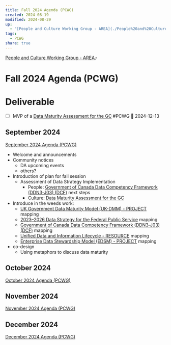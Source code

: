 ```yaml
---
title: Fall 2024 Agenda (PCWG)
created: 2024-08-19
modified: 2024-08-29
up:
  - "[People and Culture Working Group - AREA](./People%20and%20Culture%20Working%20Group%20-%20AREA.md)"
tags:
  - PCWG
share: true
---
```

[People and Culture Working Group - AREA](./People%20and%20Culture%20Working%20Group%20-%20AREA.md)⤴️
# Fall 2024 Agenda (PCWG)

# Deliverable
- [ ] MVP of a [Data Maturity Assessment for the GC](./Data%20Maturity%20Assessment%20for%20the%20GC.md) #PCWG 📅 2024-12-13
## September 2024
[September 2024 Agenda (PCWG)](../September%202024%20Agenda%20(PCWG).md)
- Welcome and announcements
- Community notices
	- DA upcoming events
	- others?
- Introduction of plan for fall session
	- Assessment of Data Strategy Implementation
		- People: [Government of Canada Data Competency Framework (DDN3‑J03) (DCF)](../Government%20of%20Canada%20Data%20Competency%20Framework%20(DDN3%E2%80%91J03)%20(DCF).md) next steps
		- Culture: [Data Maturity Assessment for the GC](./Data%20Maturity%20Assessment%20for%20the%20GC.md)
- Introduce in the weeds work:
	- [UK Government Data Maturity Model (UK-DMM) - PROJECT](./UK%20Government%20Data%20Maturity%20Model%20(UK-DMM)%20-%20PROJECT.md) mapping
	- [2023–2026 Data Strategy for the Federal Public Service](../2023%E2%80%932026%20Data%20Strategy%20for%20the%20Federal%20Public%20Service.md) mapping
	- [Government of Canada Data Competency Framework (DDN3‑J03) (DCF)](../Government%20of%20Canada%20Data%20Competency%20Framework%20(DDN3%E2%80%91J03)%20(DCF).md) mapping
	- [Unified Data and Information Lifecycle - RESOURCE](../Unified%20Data%20and%20Information%20Lifecycle%20-%20RESOURCE.md) mapping
	- [Enterprise Data Stewardship Model (EDSM) - PROJECT](../Enterprise%20Data%20Stewardship%20Model%20(EDSM)%20-%20PROJECT.md) mapping
- co-design
	- Using metaphors to discuss data maturity
## October 2024
[October 2024 Agenda (PCWG)](October%202024%20Agenda%20(PCWG).md)
## November 2024
[November 2024 Agenda (PCWG)](November%202024%20Agenda%20(PCWG).md)
## December 2024
[December 2024 Agenda (PCWG)](December%202024%20Agenda%20(PCWG).md)
